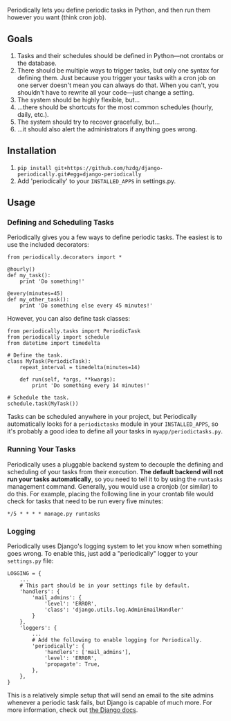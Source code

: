 Periodically lets you define periodic tasks in Python, and then run them however you want (think cron job).


Goals
-------

1. Tasks and their schedules should be defined in Python—not crontabs or the database.
2. There should be multiple ways to trigger tasks, but only one syntax for defining them. Just because you trigger your tasks with a cron job on one server doesn't mean you can always do that. When you can't, you shouldn't have to rewrite all your code—just change a setting.
3. The system should be highly flexible, but…
4. …there should be shortcuts for the most common schedules (hourly, daily, etc.).
5. The system should try to recover gracefully, but…
6. …it should also alert the administrators if anything goes wrong.


Installation
------------

1. `pip install git+https://github.com/hzdg/django-periodically.git#egg=django-periodically`
2. Add 'periodically' to your `INSTALLED_APPS` in settings.py.


Usage
-----

### Defining and Scheduling Tasks

Periodically gives you a few ways to define periodic tasks. The easiest is to use the included decorators:

    from periodically.decorators import *
    
    @hourly()
    def my_task():
        print 'Do something!'
    
    @every(minutes=45)
    def my_other_task():
        print 'Do something else every 45 minutes!'

However, you can also define task classes:

    from periodically.tasks import PeriodicTask
    from periodically import schedule
    from datetime import timedelta
    
    # Define the task.
    class MyTask(PeriodicTask):
        repeat_interval = timedelta(minutes=14)

        def run(self, *args, **kwargs):
            print 'Do something every 14 minutes!'
    
    # Schedule the task.
    schedule.task(MyTask())

Tasks can be scheduled anywhere in your project, but Periodically automatically looks for a `periodictasks` module in your `INSTALLED_APPS`, so it's probably a good idea to define all your tasks in `myapp/periodictasks.py`.

### Running Your Tasks

Periodically uses a pluggable backend system to decouple the defining and scheduling of your tasks from their execution. **The default backend will not run your tasks automatically**, so you need to tell it to by using the `runtasks` management command. Generally, you would use a cronjob (or similar) to do this.  For example, placing the following line in your crontab file would check for tasks that need to be run every five minutes:

    */5 * * * * manage.py runtasks

### Logging

Periodically uses Django's logging system to let you know when something goes wrong. To enable this, just add a "periodically" logger to your `settings.py` file:

    LOGGING = {
	    ...
        # This part should be in your settings file by default.
        'handlers': {
            'mail_admins': {
                'level': 'ERROR',
                'class': 'django.utils.log.AdminEmailHandler'
            }
        },
        'loggers': {
            ...
            # Add the following to enable logging for Periodically.
            'periodically': {
                'handlers': ['mail_admins'],
                'level': 'ERROR',
                'propagate': True,
            },
        },
    }

This is a relatively simple setup that will send an email to the site admins whenever a periodic task fails, but Django is capable of much more. For more information, check out [the Django docs](https://docs.djangoproject.com/en/dev/topics/logging/).


